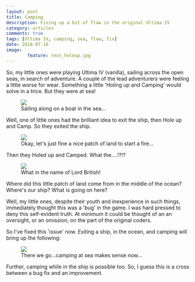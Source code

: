 ```yaml
---
layout: post
title: Camping
description: Fixing up a bit of flaw in the original Ultima IV
category: articles
comments: true
tags: [Ultima IV, camping, sea, flaw, fix]
date: 2018-07-16
image: 
        feature: text_holeup.jpg
---
```


So, my little ones were playing Ultima IV (vanilla), sailing across the open seas, in search of adventure. A couple of the lead adventurers were feeling a little worse for wear. Something a little 'Holing up and Camping' would solve in a trice. But they were at sea!

<figure data-tilt>
	<img class="ScrollRev" src="/ultima-IV-trinity/images/sailing.jpg" />
	<figcaption>Sailing along on a boat in the sea...</figcaption>
</figure>

Well, one of little ones had the brilliant idea to exit the ship, then Hole up and Camp. So they exited the ship.

<figure>
	<img class="ScrollRev" data-tilt src="/ultima-IV-trinity/images/x-it_camp.jpg" />
	<figcaption>Okay, let's just fine a nice patch of land to start a fire...</figcaption>
</figure>

Then they Holed up and Camped. What the....!?!?

<figure>
	<img class="ScrollRev" data-tilt src="/ultima-IV-trinity/images/camp.jpg" />
	<figcaption>What in the name of Lord British!</figcaption>
</figure>

Where did this little patch of land come from in the middle of the ocean? Where's our ship? What is going on here?

Well, my little ones, despite their youth and inexperience in such things, immediately thought this was a 'bug' in the game. I was hard pressed to deny this self-evident truth. At minimum it could be thought of an an oversight, or an omission, on the part of the original coders.

So I've fixed this 'issue' now. Exiting a ship, in the ocean, and camping will bring up the following:

<figure>
	<img class="ScrollRev" data-tilt src="/ultima-IV-trinity/images/camp_sea.jpg" />
	<figcaption>There we go...camping at sea makes sense now...</figcaption>
</figure>

Further, camping while in the ship is possible too. So, I guess this is a cross between a bug fix and an improvement.



